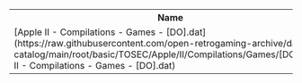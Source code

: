 <table>
<tr><th>Name</th><th>Size</th></tr>
<tr><td>[Apple II - Compilations - Games - [DO].dat](https://raw.githubusercontent.com/open-retrogaming-archive/dat-catalog/main/root/basic/TOSEC/Apple/II/Compilations/Games/[DO]/Apple II - Compilations - Games - [DO].dat)</td><td>138429</td></tr>
</table>
